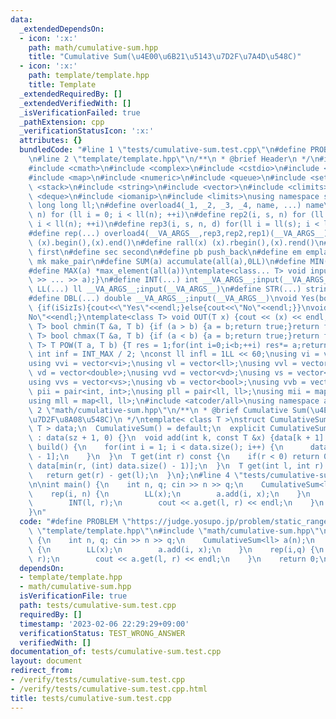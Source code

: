 ```yaml
---
data:
  _extendedDependsOn:
  - icon: ':x:'
    path: math/cumulative-sum.hpp
    title: "Cumulative Sum(\u4E00\u6B21\u5143\u7D2F\u7A4D\u548C)"
  - icon: ':x:'
    path: template/template.hpp
    title: Template
  _extendedRequiredBy: []
  _extendedVerifiedWith: []
  _isVerificationFailed: true
  _pathExtension: cpp
  _verificationStatusIcon: ':x:'
  attributes: {}
  bundledCode: "#line 1 \"tests/cumulative-sum.test.cpp\"\n#define PROBLEM \"https://judge.yosupo.jp/problem/static_range_sum\"\
    \n#line 2 \"template/template.hpp\"\n/**\n * @brief Header\n */\n#include <algorithm>\n\
    #include <cmath>\n#include <complex>\n#include <cstdio>\n#include <iostream>\n\
    #include <map>\n#include <numeric>\n#include <queue>\n#include <set>\n#include\
    \ <stack>\n#include <string>\n#include <vector>\n#include <climits>\n#include\
    \ <deque>\n#include <iomanip>\n#include <limits>\nusing namespace std;\ntypedef\
    \ long long ll;\n#define overload4(_1, _2, _3, _4, name, ...) name\n#define rep1(i,\
    \ n) for (ll i = 0; i < ll(n); ++i)\n#define rep2(i, s, n) for (ll i = ll(s);\
    \ i < ll(n); ++i)\n#define rep3(i, s, n, d) for(ll i = ll(s); i < ll(n); i+=d)\n\
    #define rep(...) overload4(__VA_ARGS__,rep3,rep2,rep1)(__VA_ARGS__)\n#define all(x)\
    \ (x).begin(),(x).end()\n#define rall(x) (x).rbegin(),(x).rend()\n#define fir\
    \ first\n#define sec second\n#define pb push_back\n#define em emplace_back\n#define\
    \ mk make_pair\n#define SUM(a) accumulate(all(a),0LL)\n#define MIN(a) *min_element(all(a))\n\
    #define MAX(a) *max_element(all(a))\ntemplate<class... T> void input(T&... a){(cin\
    \ >> ... >> a);}\n#define INT(...) int __VA_ARGS__;input(__VA_ARGS__)\n#define\
    \ LL(...) ll __VA_ARGS__;input(__VA_ARGS__)\n#define STR(...) string __VA_ARGS__;input(__VA_ARGS__)\n\
    #define DBL(...) double __VA_ARGS__;input(__VA_ARGS__)\nvoid Yes(bool iSizIs=true)\
    \ {if(iSizIs){cout<<\"Yes\"<<endl;}else{cout<<\"No\"<<endl;}}\nvoid No() {cout<<\"\
    No\"<<endl;}\ntemplate<class T> void OUT(T x) {cout << (x) << endl;}\ntemplate<class\
    \ T> bool chmin(T &a, T b) {if (a > b) {a = b;return true;}return false;}\ntemplate<class\
    \ T> bool chmax(T &a, T b) {if (a < b) {a = b;return true;}return false;}\ntemplate<class\
    \ T> T POW(T a, T b) {T res = 1;for(int i=0;i<b;++i) res*= a;return res;}\nconst\
    \ int inf = INT_MAX / 2; \nconst ll infl = 1LL << 60;\nusing vi = vector<int>;\n\
    using vvi = vector<vi>;\nusing vl = vector<ll>;\nusing vvl = vector<vl>;\nusing\
    \ vd = vector<double>;\nusing vvd = vector<vd>;\nusing vs = vector<string>;\n\
    using vvs = vector<vs>;\nusing vb = vector<bool>;\nusing vvb = vector<vb>;\nusing\
    \ pii = pair<int, int>;\nusing pll = pair<ll, ll>;\nusing mii = map<int, int>;\n\
    using mll = map<ll, ll>;\n#include <atcoder/all>\nusing namespace atcoder;\n#line\
    \ 2 \"math/cumulative-sum.hpp\"\n/**\n * @brief Cumulative Sum(\u4E00\u6B21\u5143\
    \u7D2F\u8A08\u548C)\n */\ntemplate< class T >\nstruct CumulativeSum {\n  vector<\
    \ T > data;\n  CumulativeSum() = default;\n  explicit CumulativeSum(size_t sz)\
    \ : data(sz + 1, 0) {}\n  void add(int k, const T &x) {data[k + 1] += x;}\n  void\
    \ build() {\n    for(int i = 1; i < data.size(); i++) {\n      data[i] += data[i\
    \ - 1];\n    }\n  }\n  T get(int r) const {\n    if(r < 0) return 0;\n    return\
    \ data[min(r, (int) data.size() - 1)];\n  }\n  T get(int l, int r) const {\n \
    \   return get(r) - get(l);\n  }\n};\n#line 4 \"tests/cumulative-sum.test.cpp\"\
    \n\nint main() {\n    int n, q; cin >> n >> q;\n    CumulativeSum<ll> a(n);\n\
    \    rep(i, n) {\n        LL(x);\n        a.add(i, x);\n    }\n    rep(i,q) {\n\
    \        INT(l, r);\n        cout << a.get(l, r) << endl;\n    }\n    return 0;\n\
    }\n"
  code: "#define PROBLEM \"https://judge.yosupo.jp/problem/static_range_sum\"\n#include\
    \ \"template/template.hpp\"\n#include \"math/cumulative-sum.hpp\"\n\nint main()\
    \ {\n    int n, q; cin >> n >> q;\n    CumulativeSum<ll> a(n);\n    rep(i, n)\
    \ {\n        LL(x);\n        a.add(i, x);\n    }\n    rep(i,q) {\n        INT(l,\
    \ r);\n        cout << a.get(l, r) << endl;\n    }\n    return 0;\n}"
  dependsOn:
  - template/template.hpp
  - math/cumulative-sum.hpp
  isVerificationFile: true
  path: tests/cumulative-sum.test.cpp
  requiredBy: []
  timestamp: '2023-02-06 22:29:29+09:00'
  verificationStatus: TEST_WRONG_ANSWER
  verifiedWith: []
documentation_of: tests/cumulative-sum.test.cpp
layout: document
redirect_from:
- /verify/tests/cumulative-sum.test.cpp
- /verify/tests/cumulative-sum.test.cpp.html
title: tests/cumulative-sum.test.cpp
---
```


